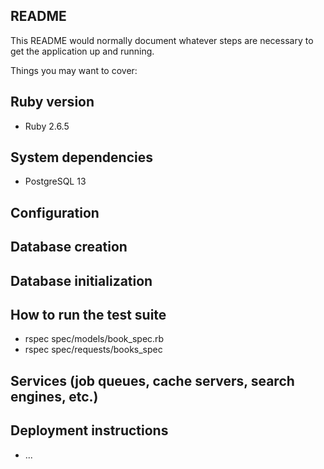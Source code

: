 ## README

This README would normally document whatever steps are necessary to get the
application up and running.

Things you may want to cover:

## Ruby version

- Ruby 2.6.5

## System dependencies

- PostgreSQL 13

## Configuration

## Database creation

## Database initialization

## How to run the test suite

- rspec spec/models/book_spec.rb
- rspec spec/requests/books_spec

## Services (job queues, cache servers, search engines, etc.)

## Deployment instructions

* ...
